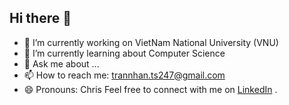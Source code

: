 ## Hi there 👋


- 🔭 I’m currently working on VietNam National University (VNU)
- 🌱 I’m currently learning about Computer Science
- 💬 Ask me about ...
- 📫 How to reach me: trannhan.ts247@gmail.com
- 😄 Pronouns: Chris
Feel free to connect with me on [LinkedIn](https://www.linkedin.com/in/voiconbandon26/) .

